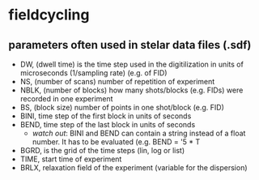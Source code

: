 # fieldcycling

## parameters often used in stelar data files (.sdf)
* DW, (dwell time) is the time step used in the digitilization in units of microseconds (1/sampling rate) (e.g. of FID)
* NS, (number of scans) number of repetition of experiment
* NBLK, (number of blocks) how many shots/blocks (e.g. FIDs) were recorded in one experiment
* BS, (block size) number of points in one shot/block (e.g. FID)
* BINI, time step of the first block in units of seconds
* BEND, time step of the last block in units of seconds
    * *watch out*: BINI and BEND can contain a string instead of a float number. 
        It has to be evaluated (e.g. BEND = '5 * T
* BGRD, is the grid of the time steps (lin, log or list)
* TIME, start time of experiment
* BRLX, relaxation field of the experiment (variable for the dispersion)

